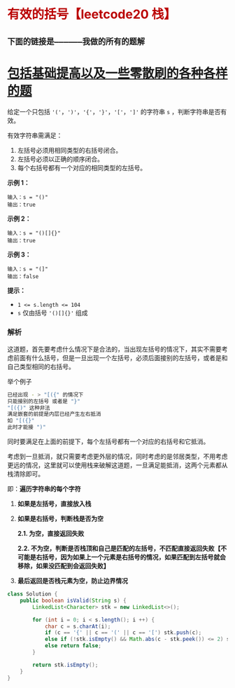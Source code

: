 # <font color='bb000'>有效的括号【leetcode20 栈】</font>


## **`下面的链接是——————我做的所有的题解`**

# [包括基础提高以及一些零散刷的各种各样的题](https://www.acwing.com/blog/content/33005/) 

给定一个只包括 `'('`，`')'`，`'{'`，`'}'`，`'['`，`']'` 的字符串 `s` ，判断字符串是否有效。

有效字符串需满足：

1. 左括号必须用相同类型的右括号闭合。
2. 左括号必须以正确的顺序闭合。
3. 每个右括号都有一个对应的相同类型的左括号。

 

**示例 1：**

```
输入：s = "()"
输出：true
```

**示例 2：**

```
输入：s = "()[]{}"
输出：true
```

**示例 3：**

```
输入：s = "(]"
输出：false
```

 

**提示：**

- `1 <= s.length <= 104`
- `s` 仅由括号 `'()[]{}'` 组成





### 解析

这道题，首先要考虑什么情况下是合法的，当出现左括号的情况下，其实不需要考虑前面有什么括号，但是一旦出现一个左括号，必须后面接别的左括号，或者是和自己类型相同的右括号。

举个例子  

```sh
已经出现 - > "[({" 的情况下
只能接别的左括号 或者是 "}" 
"[({)" 这种非法
满足嵌套的前提是内层已经产生左右抵消
如 "[({}" 
此时才能接 ")"
```

同时要满足在上面的前提下，每个左括号都有一个对应的右括号和它抵消。

考虑到一旦抵消，就只需要考虑更外层的情况，同时考虑的是邻居类型，不用考虑更远的情况，这里就可以使用栈来破解这道题，一旦满足能抵消，这两个元素都从栈清除即可。

即：**遍历字符串的每个字符**

1. **如果是左括号，直接放入栈**

2. **如果是右括号，判断栈是否为空**

   **2.1. 为空，直接返回失败**

   **2.2. 不为空，判断是否栈顶和自己是匹配的左括号，不匹配直接返回失败【不可能是右括号，因为如果上一个元素是右括号的情况，如果匹配到左括号就会移除，如果没匹配到会返回失败】**

3. **最后返回是否栈元素为空，防止边界情况**

```java
class Solution {
    public boolean isValid(String s) {
        LinkedList<Character> stk = new LinkedList<>();

        for (int i = 0; i < s.length(); i ++) {
            char c = s.charAt(i);
            if (c == '{' || c == '(' || c == '[') stk.push(c);
            else if (!stk.isEmpty() && Math.abs(c - stk.peek()) <= 2) stk.pop();
            else return false;
        }

        return stk.isEmpty();
    }
}
```

